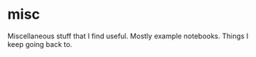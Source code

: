 # misc
Miscellaneous stuff that I find useful.  Mostly example notebooks.  Things I keep going back to.
